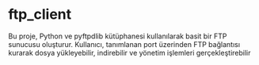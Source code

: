 # ftp_client
Bu proje, Python ve pyftpdlib kütüphanesi kullanılarak basit bir FTP sunucusu oluşturur. Kullanıcı, tanımlanan port üzerinden FTP bağlantısı kurarak dosya yükleyebilir, indirebilir ve yönetim işlemleri gerçekleştirebilir
